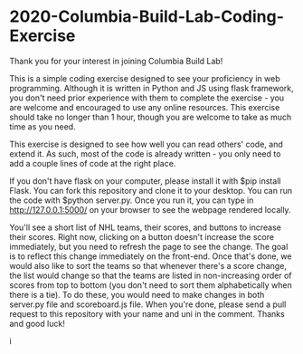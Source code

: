 # 2020-Columbia-Build-Lab-Coding-Exercise

Thank you for your interest in joining Columbia Build Lab!

This is a simple coding exercise designed to see your proficiency in web programming. 
Although it is written in Python and JS using flask framework, you don't need prior experience with them to complete the exercise - you are welcome and encouraged to use any online resources. 
This exercise should take no longer than 1 hour, though you are welcome to take as much time as you need.

This exercise is designed to see how well you can read others' code, and extend it. As such, most of the code is already written - you only need to add a couple lines of code at the right place. 

If you don't have flask on your computer, please install it with $pip install Flask. You can fork this repository and clone it to your desktop. You can run the code with $python server.py. Once you run it, you can type in http://127.0.0.1:5000/ on your browser to see the webpage rendered locally.

You'll see a short list of NHL teams, their scores, and buttons to increase their scores. Right now, clicking on a button doesn't increase the score immediately, but you need to refresh the page to see the change. The goal is to reflect this change immediately on the front-end. Once that's done, we would also like to sort the teams so that whenever there's a score change, the list would change so that the teams are listed in non-increasing order of scores from top to bottom (you don't need to sort them alphabetically when there is a tie). To do these, you would need to make changes in both server.py file and scoreboard.js file. When you're done, please send a pull request to this repository with your name and uni in the comment. Thanks and good luck!


i
